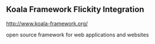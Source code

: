 
## Koala Framework Flickity Integration

http://www.koala-framework.org/

open source framework for web applications and websites
